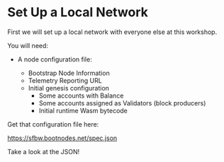 # Set Up a Local Network

First we will set up a local network with everyone else at this workshop.

You will need:

* A node configuration file:

	* Bootstrap Node Information
	* Telemetry Reporting URL
	* Initial genesis configuration
		* Some accounts with Balance
		* Some accounts assigned as Validators (block producers)
		* Initial runtime Wasm bytecode

Get that configuration file here:

https://sfbw.bootnodes.net/spec.json

Take a look at the JSON!

<!-- <button id="gen-button">Generate Keys</button>
<div id="keygen">
	<textarea id="ed25519"></textarea>
	<textarea id="sr25519"></textarea>
</div> -->
